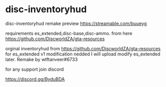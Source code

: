 # disc-inventoryhud
disc-inventoryhud remake
preview https://streamable.com/buueyg 

requirements es_extended,disc-base,disc-ammo.
from here https://github.com/DiscworldZA/gta-resources

orginal inventoryhud from https://github.com/DiscworldZA/gta-resources
for es_extended v1 modification nedded
I will upload modify es_extended later.
Remake by wtftanveer#6733

for any support join discord 

https://discord.gg/ByduBDA
